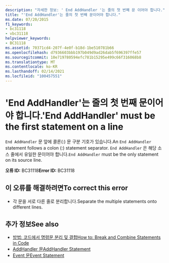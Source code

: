 ```yaml
---
description: "자세한 정보: ' End AddHandler '는 줄의 첫 번째 문 이어야 합니다."
title: "'End AddHandler'는 줄의 첫 번째 문이어야 합니다."
ms.date: 07/20/2015
f1_keywords:
- bc31118
- vbc31118
helpviewer_keywords:
- BC31118
ms.assetid: 70371cd4-207f-4e0f-b18d-1be510781b66
ms.openlocfilehash: d7936603bbb197b049d9ad26dab5f696397ffe57
ms.sourcegitcommit: 10e719780594efc781b15295e499c66f316068b8
ms.translationtype: MT
ms.contentlocale: ko-KR
ms.lasthandoff: 02/14/2021
ms.locfileid: "100457551"
---
```

# <a name="end-addhandler-must-be-the-first-statement-on-a-line"></a><span data-ttu-id="50450-103">'End AddHandler'는 줄의 첫 번째 문이어야 합니다.</span><span class="sxs-lookup"><span data-stu-id="50450-103">'End AddHandler' must be the first statement on a line</span></span>

<span data-ttu-id="50450-104">`End AddHandler` 문 앞에 콜론(:) 문 구분 기호가 있습니다.</span><span class="sxs-lookup"><span data-stu-id="50450-104">An `End AddHandler` statement follows a colon (:) statement separator.</span></span> <span data-ttu-id="50450-105">`End AddHandler` 은 해당 소스 줄에서 유일한 문이어야 합니다.</span><span class="sxs-lookup"><span data-stu-id="50450-105">`End AddHandler` must be the only statement on its source line.</span></span>  
  
 <span data-ttu-id="50450-106">**오류 ID:** BC31118</span><span class="sxs-lookup"><span data-stu-id="50450-106">**Error ID:** BC31118</span></span>  
  
## <a name="to-correct-this-error"></a><span data-ttu-id="50450-107">이 오류를 해결하려면</span><span class="sxs-lookup"><span data-stu-id="50450-107">To correct this error</span></span>  
  
- <span data-ttu-id="50450-108">각 문을 서로 다른 줄로 분리합니다.</span><span class="sxs-lookup"><span data-stu-id="50450-108">Separate the multiple statements onto different lines.</span></span>  
  
## <a name="see-also"></a><span data-ttu-id="50450-109">추가 정보</span><span class="sxs-lookup"><span data-stu-id="50450-109">See also</span></span>

- [<span data-ttu-id="50450-110">방법: 코드에서 명령문 분리 및 결합</span><span class="sxs-lookup"><span data-stu-id="50450-110">How to: Break and Combine Statements in Code</span></span>](../programming-guide/program-structure/how-to-break-and-combine-statements-in-code.md)
- [<span data-ttu-id="50450-111">AddHandler 문</span><span class="sxs-lookup"><span data-stu-id="50450-111">AddHandler Statement</span></span>](../language-reference/statements/addhandler-statement.md)
- [<span data-ttu-id="50450-112">Event 문</span><span class="sxs-lookup"><span data-stu-id="50450-112">Event Statement</span></span>](../language-reference/statements/event-statement.md)
